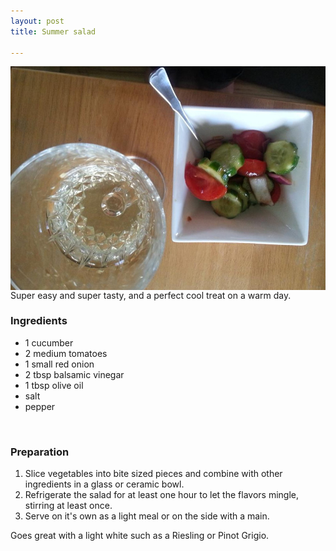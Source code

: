 ```yaml
---
layout: post
title: Summer salad

---
```


<img src="/assets/recipes/summersalad.jpg" style="float:left;margin-right:2em"
/>
Super easy and super tasty, and a perfect cool treat on a warm day.

### Ingredients

* 1 cucumber
* 2 medium tomatoes
* 1 small red onion
* 2 tbsp balsamic vinegar
* 1 tbsp olive oil
* salt
* pepper
<br clear="all" />

### Preparation

1. Slice vegetables into bite sized pieces and combine with other ingredients in
a glass or ceramic bowl.
2. Refrigerate the salad for at least one hour to let the flavors mingle,
stirring at least once.
3. Serve on it's own as a light meal or on the side with a main.

Goes great with a light white such as a Riesling or Pinot Grigio.
